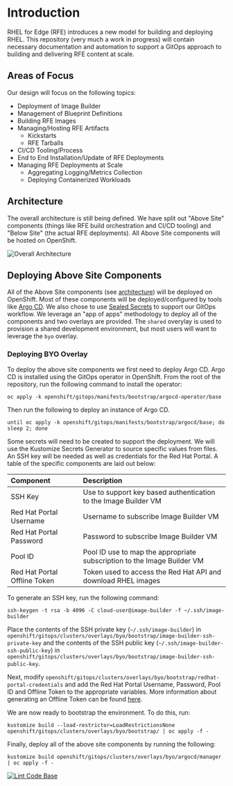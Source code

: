 # Introduction

RHEL for Edge (RFE) introduces a new model for building and deploying RHEL. This repository (very much a work in progress) will contain necessary documentation and automation to support a GitOps approach to building and delivering RFE content at scale.

## Areas of Focus

Our design will focus on the following topics:

* Deployment of Image Builder
* Management of Blueprint Definitions
* Building RFE Images
* Managing/Hosting RFE Artifacts
  * Kickstarts
  * RFE Tarballs
* CI/CD Tooling/Process
* End to End Installation/Update of RFE Deployments
* Managing RFE Deployments at Scale
  * Aggregating Logging/Metrics Collection
  * Deploying Containerized Workloads

## Architecture

The overall architecture is still being defined. We have split out "Above Site" components (things like RFE build orchestration and CI/CD tooling) and "Below Site" (the actual RFE deployments). All Above Site components will be hosted on OpenShift.

![Overall Architecture](/images/overall-architecture.png)

## Deploying Above Site Components

All of the Above Site components (see [architecture](#architecture)) will be deployed on OpenShift. Most of these components will be deployed/configured by tools like [Argo CD](https://argoproj.github.io/argo-cd/). We also chose to use [Sealed Secrets](https://github.com/bitnami-labs/sealed-secrets) to support our GitOps workflow. We leverage an "app of apps" methodology to deploy all of the components and two overlays are provided. The `shared` overylay is used to provision a shared development environment, but most users will want to leverage the `byo` overlay.

### Deploying BYO Overlay

To deploy the above site components we first need to deploy Argo CD. Argo CD is installed using the GitOps operator in OpenShift. From the root of the repository, run the following command to install the operator:

```shell
oc apply -k openshift/gitops/manifests/bootstrap/argocd-operator/base
```

Then run the following to deploy an instance of Argo CD.

```shell
until oc apply -k openshift/gitops/manifests/bootstrap/argocd/base; do sleep 2; done
```

Some secrets will need to be created to support the deployment. We will use the Kustomize Secrets Generator to source specific values from files. An SSH key will be needed as well as credentials for the Red Hat Portal. A table of the specific components are laid out below:

|Component|Description|
|:---|:---|
|SSH Key|Use to support key based authentication to the Image Builder VM|
|Red Hat Portal Username|Username to subscribe Image Builder VM|
|Red Hat Portal Password|Password to subscribe Image Builder VM|
|Pool ID|Pool ID use to map the appropriate subscription to the Image Builder VM|
|Red Hat Portal Offline Token|Token used to access the Red Hat API and download RHEL images|

To generate an SSH key, run the following command:

```shell
ssh-keygen -t rsa -b 4096 -C cloud-user@image-builder -f ~/.ssh/image-builder
```

Place the contents of the SSH private key (`~/.ssh/image-builder`) in `openshift/gitops/clusters/overlays/byo/bootstrap/image-builder-ssh-private-key` and the contents of the SSH public key (`~/.ssh/image-builder-ssh-public-key`) in `openshift/gitops/clusters/overlays/byo/bootstrap/image-builder-ssh-public-key`.

Next, modify `openshift/gitops/clusters/overlays/byo/bootstrap/redhat-portal-credentials` and add the Red Hat Portal Username, Password, Pool ID and Offline Token to the appropriate variables. More information about generating an Offline Token can be found [here](https://access.redhat.com/articles/3626371).

We are now ready to bootstrap the environment. To do this, run:

```shell
kustomize build --load-restrictor=LoadRestrictionsNone openshift/gitops/clusters/overlays/byo/bootstrap/ | oc apply -f -
```

Finally, deploy all of the above site components by running the following:

```shell
kustomize build openshift/gitops/clusters/overlays/byo/argocd/manager | oc apply -f -
```

[![Lint Code Base](https://github.com/redhat-cop/rhel-edge-automation-arch/workflows/Lint%20Code%20Base/badge.svg)](https://github.com/redhat-cop/rhel-edge-automation-arch/actions)
